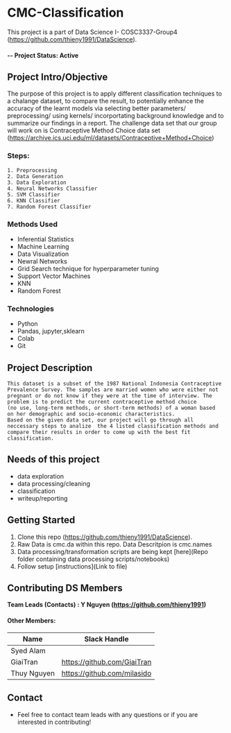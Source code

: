 
# CMC-Classification
This project is a part of Data Science I- COSC3337-Group4 
(https://github.com/thieny1991/DataScience).

#### -- Project Status: Active

## Project Intro/Objective
The purpose of this project is to apply different classification techniques to a chalange dataset, to compare the result, to potentially enhance the accuracy of the learnt models via selecting better parameters/ preprocessing/ using kernels/ incorportating background knowledge and to summarize our findings in a report. The challenge data set that our group will work on is Contraceptive Method Choice data set (https://archive.ics.uci.edu/ml/datasets/Contraceptive+Method+Choice)
### Steps:
    1. Preprocessing
    2. Data Generation
    3. Data Exploration
    4. Neural Networks Classifier
    5. SVM Classifier
    6. KNN Classifier
    7. Random Forest Classifier

### Methods Used
* Inferential Statistics
* Machine Learning
* Data Visualization
* Newral Networks
* Grid Search technique for hyperparameter tuning
* Support Vector Machines
* KNN
* Random Forest


### Technologies
* Python
* Pandas, jupyter,sklearn
* Colab
* Git

## Project Description
    This dataset is a subset of the 1987 National Indonesia Contraceptive
    Prevalence Survey. The samples are married women who were either not 
    pregnant or do not know if they were at the time of interview. The 
    problem is to predict the current contraceptive method choice 
    (no use, long-term methods, or short-term methods) of a woman based 
    on her demographic and socio-economic characteristics.
    Based on the given data set, our project will go through all neccessary steps to analize  the 4 listed classification methods and compare their results in order to come up with the best fit classification.   

## Needs of this project
- data exploration
- data processing/cleaning
- classification
- writeup/reporting

## Getting Started

1. Clone this repo (https://github.com/thieny1991/DataScience).
2. Raw Data is cmc.da within this repo. Data Descritpion is cmc.names
3. Data processing/transformation scripts are being kept [here](Repo folder containing data processing scripts/notebooks) 
5. Follow setup [instructions](Link to file)

## Contributing DS Members

**Team Leads (Contacts) : Y Nguyen (https://github.com/thieny1991)**

#### Other Members:

|Name     |  Slack Handle   | 
|---------|-----------------|
|Syed Alam
|GiaiTran | https://github.com/GiaiTran |     @GiaiTran    |
|Thuy Nguyen | https://github.com/milasido |     @milasido    |


## Contact
* Feel free to contact team leads with any questions or if you are interested in contributing!
